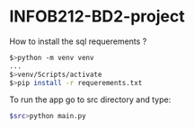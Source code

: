 # INFOB212-BD2-project

How to install the sql requerements ?
```bash
$>python -m venv venv
...
$>venv/Scripts/activate
$>pip install -r requerements.txt

```

To run the app go to src directory and type:
```bash
$src>python main.py
```

